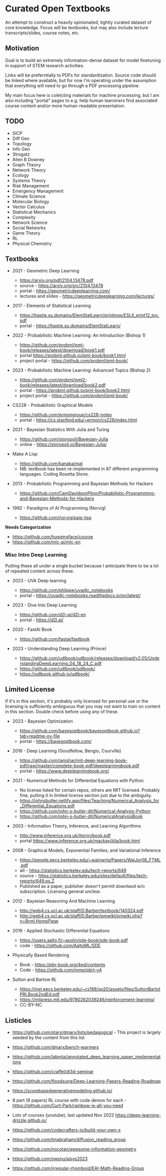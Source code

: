 # Curated Open Textbooks

An attempt to construct a heavily opinionated, tightly curated dataset of core knowledge. Focus will be textbooks, but may also include lecture transcripts/slides, course notes, etc.

## Motivation

Goal is to build an extremely information-dense dataset for model finetuning in support of STEM research activities.

Links will be preferntially to PDFs for standardization. Source code should be linked where available, but for now I'm operating under the assumption that everything will need to go through a PDF processing pipeline. 

My main focus here is colelcting materials for machine processing, but I am also including "portal" pages to e.g. help human learniners find associated course content and/or more human-readable presentation.

## TODO

* SICP
* Diff Geo
* Topology
* Info Geo
* Strogatz
* Allen B Downey
* Graph Theory
* Network Theory
* Ecology
* Systems Theory
* Risk Management
* Emergency Management
* Climate Science
* Molecular Biology
* Vector Calculus
* Statistical Mechanics
* Complexity
* Network Science
* Social Networks
* Game Theory
* RL
* Physical Chemistry

## Textbooks

* 2021 - Geometric Deep Learning
  * https://arxiv.org/pdf/2104.13478.pdf
  * source - https://arxiv.org/src/2104.13478
  * portal - https://geometricdeeplearning.com/
  * lectures and slides - https://geometricdeeplearning.com/lectures/
* 2017 - Elements of Statistical Learning
  * https://hastie.su.domains/ElemStatLearn/printings/ESLII_print12_toc.pdf
  * portal - https://hastie.su.domains/ElemStatLearn/
* 2022 - Probabilistic Machine Learning: An Introduction (Bishop 1)
  * https://github.com/probml/pml-book/releases/latest/download/book1.pdf
  * portal https://probml.github.io/pml-book/book1.html
  * project portal - https://github.com/probml/pml-book/
* 2023 - Probabilistic Machine Learning: Advanced Topics (Bishop 2)
  * https://github.com/probml/pml2-book/releases/latest/download/book2.pdf
  * portal - https://probml.github.io/pml-book/book2.html
  * project portal - https://github.com/probml/pml-book/

* CS228 - Probabilistic Graphical Models
  * https://github.com/ermongroup/cs228-notes
  * portal - https://cs.stanford.edu/~ermon/cs228/index.html

* 2021 - Bayesian Statistics With Julia and Turing
  * https://github.com/storopoli/Bayesian-Julia
  * online - https://storopoli.io/Bayesian-Julia/

* Make A Lisp
  * https://github.com/kanaka/mal
  * NB: textbook has been re-implemented in 87 different programming languages. Coding Rosetta Stone.

* 2013 - Probabilistic Programming and Bayesian Methods for Hackers
  * https://github.com/CamDavidsonPilon/Probabilistic-Programming-and-Bayesian-Methods-for-Hackers

* 1992 - Paradigms of AI Programming (Norvig)
  * https://github.com/norvig/paip-lisp

**Needs Categorization**

* https://github.com/huggingface/course
* https://github.com/mlc-ai/mlc-en


### Misc Intro Deep Learning

Putting these all under a single bucket because I anticipate there to be a lot of repeated content across these.

* 2023 - UVA Deep learning
  * https://github.com/phlippe/uvadlc_notebooks
  * portal - https://uvadlc-notebooks.readthedocs.io/en/latest/

* 2023 - Dive Into Deep Learning
  * https://github.com/d2l-ai/d2l-en
  * portal - https://d2l.ai/

* 2020 - FastAI Book
  * https://github.com/fastai/fastbook

* 2023 - Understanding Deep Learning (Prince)
  * https://github.com/udlbook/udlbook/releases/download/v2.05/UnderstandingDeepLearning_04_18_24_C.pdf
  * https://github.com/udlbook/udlbook/
  * https://udlbook.github.io/udlbook/

## Limited License

If it's in this section, it's probably only licensed for personal use or the licensing is sufficiently ambiguous that you may not want to train on content in this section. Double check before using any of these.

* 2023 - Bayesian Optimization
  * https://github.com/bayesoptbook/bayesoptbook.github.io?tab=readme-ov-file
  * portal - https://bayesoptbook.com/

* 2016 - Deep Learning (Goodfellow, Bengio, Courville)
  * https://github.com/janishar/mit-deep-learning-book-pdf/raw/master/complete-book-pdf/deeplearningbook.pdf
  * portal - https://www.deeplearningbook.org/

* 2021 - Numerical Methods for Differential Equations with Python
  * No license listed for certain repos, others are MIT licensed. Probably fine, putting it in limited license section just due to the ambiguity.
  * https://johnsbutler.netlify.app/files/Teaching/Numerical_Analysis_for_Differential_Equations.pdf
  * https://github.com/john-s-butler-dit/Numerical-Analysis-Python
  * https://github.com/john-s-butler-dit/NumericalAnalysisBook

* 2003 - Information Theory, Inference, and Learning Algorithms
  * http://www.inference.org.uk/itprnn/book.pdf
  * portal https://www.inference.org.uk/mackay/itila/book.html

* 2008 - Graphical Models, Exponential Families, and Variational Inference
  * https://people.eecs.berkeley.edu/~wainwrig/Papers/WaiJor08_FTML.pdf
  * alt - https://statistics.berkeley.edu/tech-reports/649
  * source - https://statistics.berkeley.edu/sites/default/files/tech-reports/649.ps.Z
  * Published as a paper, publisher doesn't permit downlaod w/o subscription. Licensing general unclear.

* 2012 - Bayesian Reasoning And Machine Learning
  * http://web4.cs.ucl.ac.uk/staff/D.Barber/textbook/140324.pdf
  * http://web4.cs.ucl.ac.uk/staff/D.Barber/pmwiki/pmwiki.php?n=Brml.HomePage

* 2019 - Applied Stochastic Differential Equations
  * https://users.aalto.fi/~asolin/sde-book/sde-book.pdf
  * code - https://github.com/AaltoML/SDE

* Physically Based Rendering
  * Book - https://pbr-book.org/4ed/contents
  * Code - https://github.com/mmp/pbrt-v4

* Sutton and Bartow RL
  * https://inst.eecs.berkeley.edu/~cs188/sp20/assets/files/SuttonBartoIPRLBook2ndEd.pdf
  * https://mitpress.mit.edu/9780262039246/reinforcement-learning/
  * CC-BY-NC

## Listicles

* https://github.com/stars/dmarx/lists/pedagogical - This project is largely seeded by the content from this list

* https://github.com/dmarx/bench-warmers
* https://github.com/labmlai/annotated_deep_learning_paper_implementations
* https://github.com/craffel/dl3d-seminar
* https://github.com/floodsung/Deep-Learning-Papers-Reading-Roadmap
* https://scorebasedgenerativemodeling.github.io/
* 8 part (8 papers) RL course with code demos for each - https://github.com/Curt-Park/rainbow-is-all-you-need
* Lots of courses (youtube), last updated Nov 2022 https://deep-learning-drizzle.github.io/
* https://github.com/codecrafters-io/build-your-own-x
* https://github.com/tmabraham/diffusion_reading_group
* https://github.com/nocotan/awesome-information-geometry
* https://github.com/swsnu/aisys2023
* https://github.com/irregular-rhomboid/EAI-Math-Reading-Group
